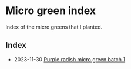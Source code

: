 # Micro green index

Index of the micro greens that I planted.

## Index

- 2023-11-30 [Purple radish micro green batch 1](../435)
